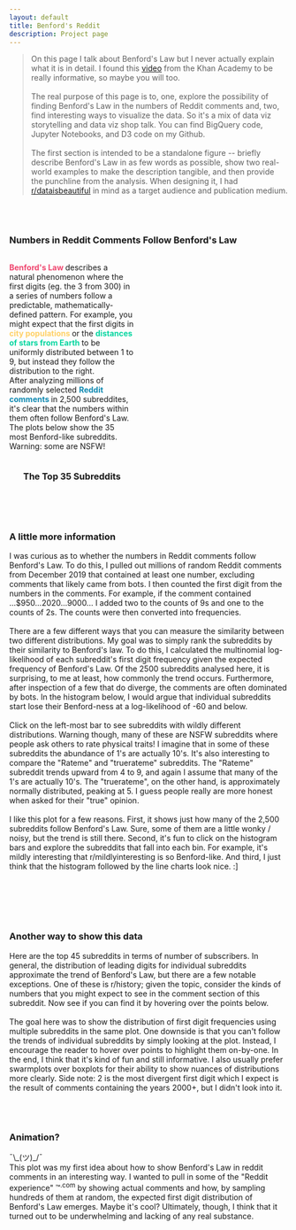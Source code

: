 ```yaml
---
layout: default
title: Benford's Reddit
description: Project page
---
```

<script src="https://d3js.org/d3.v5.js"></script>
<script src="script.js"></script>
<script src="subreddits.js"></script>
<script src="big_plot.js"></script>
<link rel="stylesheet" href="stylesheet.css">

<div class="main">
    <blockquote>
        On this page I talk about Benford's Law but I never actually explain what it is in detail. 
        I found this <a href="https://www.khanacademy.org/math/algebra-home/alg-exp-and-log/alg-logarithmic-scale/v/vi-and-sal-talk-about-the-mysteries-of-benford-s-law">video</a> 
        from the Khan Academy to be really informative, so maybe you will too.
        <br><br>
        The real purpose of this page is to, one, explore the possibility of finding Benford's Law in the numbers of Reddit comments
        and, two, find interesting ways to visualize the data. So it's a mix of data viz storytelling and data viz shop talk.
        You can find BigQuery code, Jupyter Notebooks, and D3 code on my Github.
        <br><br>
        The first section is intended to be a standalone figure -- briefly describe Benford's Law in as few words as possible,
        show two real-world examples to make the description tangible, and then provide the punchline from the analysis.
        When designing it, I had <a href="https://www.reddit.com/r/dataisbeautiful/">r/dataisbeautiful</a> in mind as a
        target audience and publication medium.
    </blockquote>
    <br><br>
    <div id="big_div" class="big_plot">
        <h3>Numbers in Reddit Comments Follow Benford's Law</h3>
            <div style="display: flex;">
                <div id="big_plot_text" style="width: 45%;">
                    <p>
                    <span style="color:#EF476F;font-weight:bold">Benford's Law </span> describes a natural phenomenon where the first digits (eg. the 3 from 300)
                    in a series of numbers follow a predictable, mathematically-defined pattern.
                    For example, you might expect that the first digits in <span style="color:#FFD166;font-weight:bold"> city populations </span> or the 
                    <span style="color:#06D6A0;font-weight:bold"> distances of stars from Earth </span> to be uniformly distributed between 1 to 9, but instead they 
                    follow the distribution to the right.
                    <br>
                    After analyzing millions of randomly selected <span style="color:#118AB2;font-weight:bold">Reddit comments </span> in 2,500 subreddites, 
                    it's clear that the numbers within them often follow Benford's Law. The plots below show the 35 most 
                    Benford-like subreddits. Warning: some are NSFW!
                    </p>
                </div>
                <div id="ben_example_div" style="flex-grow: 1; margin-left: 40px; margin-top: 25px">
                </div>
            </div>
            <div id="subreddits_div" style="padding-top: 0px">
            <div style="display: flex; width: 90%; margin: auto;">
                <div style="width: 300px;"><h3 style="font-size: 16px;">The Top 35 Subreddits</h3></div>
                <div class="legend_div_class" align=right style="flex-grow: 1; margin-right: 10px;"></div>
            </div>
                <div id="good_subreddits_div" style="width: 90%; margin: auto;"></div>
            <!-- <h4>The Bottom 40</h4>
                <div id="bad_subreddits_div">
            </div> -->
            </div>
        </div>
    <div id="section_2_div" class="section_2" style="padding-top: 50px;">
       <h3>A little more information</h3>
        <p>
            I was curious as to whether the numbers in Reddit comments follow Benford's Law. To do this, I pulled out
            millions of random Reddit comments from December 2019 that contained at least one number, excluding
            comments that likely came from bots.
            I then counted the first digit from the numbers in the comments. For example,
            if the comment contained ...$950...2020...9000... I added two to the counts of 9s and one to the counts of 2s.
            The counts were then converted into frequencies.
            <br><br>
            There are a few different ways that you can measure the similarity between two different distributions.
            My goal was to simply rank the subreddits by their similarity to Benford's law. To do
            this, I calculated the
            multinomial log-likelihood of each subreddit's first digit frequency given the expected frequency
            of Benford's Law. Of the 2500 subreddits analysed here, it is surprising, to me at least, how commonly
            the trend occurs. Furthermore, after inspection of a few that do diverge, the comments are often
            dominated by bots. In the histogram below, I would argue that individual subreddits start lose their Benford-ness
            at a log-likelihood of -60 and below.
            <br><br>
            Click on the left-most bar to see subreddits with wildly different distributions.
            Warning though, many of these are NSFW subreddits where people ask others to rate physical
            traits! I imagine that in some of these subreddits the abundance of 1's are actually 10's. It's also
            interesting to compare the "Rateme" and "truerateme" subreddits. The "Rateme" subreddit trends upward
            from 4 to 9, and again I assume that many of the 1's are actually 10's. The "truerateme", on the other
            hand, is approximately normally distributed, peaking at 5. I guess people really are more honest when
            asked for their "true" opinion.
            <br><br>
            I like this plot for a few reasons. First, it shows just how many of the 2,500 subreddits follow
            Benford's Law. Sure, some of them are a little wonky / noisy, but the trend is still there. Second, it's fun
            to click on the histogram bars and explore the subreddits that fall into each bin. For example, it's mildly 
            interesting that r/mildlyinteresting is so Benford-like. And third, I just think 
            that the histogram followed by the line charts look nice. :]
        </p>
        <br>
        <div id="likelihood-div"> </div>
        <div class="legend_div_class" align="right" style="padding-top: 10px;"></div>
        <div id="subreddit-div" style="padding-top: 10px;"></div>
        <div>
        </div>
        <br>
        <br>
            <div id="subplot-div">
                <h3>Another way to show this data</h3>
                <p>
                    Here are the top 45 subreddits in terms of number of subscribers. In general, the distribution of
                    leading digits for individual subreddits approximate the trend of Benford's Law, but there are a few
                    notable exceptions. One of these is r/history; given the topic, consider the kinds of numbers that
                    you might expect to see in the comment section of this subreddit. Now see if you can find it by
                    hovering over the points below.
                    <br><br>
                    The goal here was to show the distribution of first digit frequencies using multiple subreddits
                    in the same plot. One downside is that you can't follow the trends of individual subreddits by simply
                    looking at the plot. Instead, I encourage the reader to hover over points to highlight them on-by-one.
                    In the end, I think that it's kind of fun and still informative. I also usually prefer swarmplots
                    over boxplots for their ability to show nuances of distributions more clearly. Side note: 2 is the most
                    divergent first digit which I expect is the result of comments containing the years 2000+, but I didn't look into it.
                </p>
                <div id="swarmplot-div"> </div>
                <br><br>
            </div>
            <div>
                <h3 align="left">Animation?</h3>
                <p>
                ¯\_(ツ)_/¯ <br>
                    This plot was my first idea about how to show Benford's Law in reddit comments in an interesting way.
                    I wanted to pull in some of the "Reddit experience" &trade;<sup>.com</sup> by showing actual comments
                    and how, by sampling hundreds of them at random, the expected first digit distribution of Benford's Law emerges.
                    Maybe it's cool? Ultimately, though, I think that it turned out to be underwhelming and lacking of 
                    any real substance.
                </p>
            </div>
            <div style="display: flex;">
                <div id="reddit-benford-div" style="width: 50%;">
                </div>
                <div id="comment_div" class="comment" style="flex-grow: 1; margin-left: 40px;">
                </div>
            </div>
            <div id="intro-bens-div"></div>
        </div>
</div>
